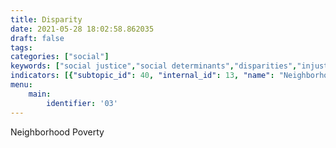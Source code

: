 ```yaml
---
title: Disparity
date: 2021-05-28 18:02:58.862035
draft: false
tags: 
categories: ["social"]
keywords: ["social justice","social determinants","disparities","injustice","justice","inequity"]
indicators: [{"subtopic_id": 40, "internal_id": 13, "name": "Neighborhood Poverty", "URL": "https://a816-dohbesp.nyc.gov/IndicatorPublic/VisualizationData.aspx?id=13,719b87,40,Summarize"}, {"subtopic_id": 40, "internal_id": 2106, "name": "Neighborhood Race/Ethnicity - Non Hispanic Black", "URL": "https://a816-dohbesp.nyc.gov/IndicatorPublic/VisualizationData.aspx?id=2106,719b87,40,Summarize"}, {"subtopic_id": 40, "internal_id": 2107, "name": "Neighborhood Race/Ethnicity - Non Hispanic White", "URL": "https://a816-dohbesp.nyc.gov/IndicatorPublic/VisualizationData.aspx?id=2107,719b87,40,Summarize"}]
menu:
    main:
        identifier: '03'
---
```


Neighborhood Poverty 
